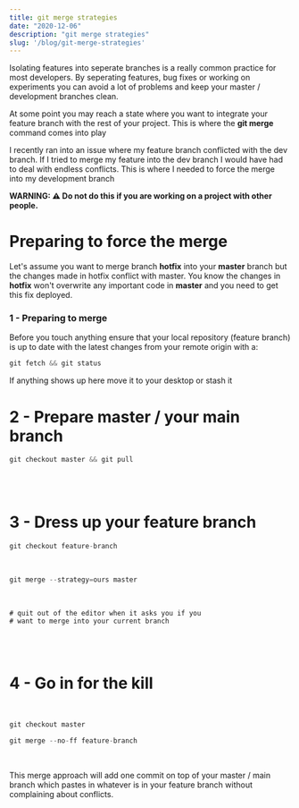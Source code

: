 ```yaml
---
title: git merge strategies
date: "2020-12-06"
description: "git merge strategies"
slug: '/blog/git-merge-strategies'
---
```


Isolating features into seperate branches is a really common practice for most developers. By seperating features, bug fixes or working on experiments you can avoid a lot of problems and keep your master / development branches clean. 


At some point you may reach a state where you want to integrate your feature branch with the rest of your project. This is where the <strong>git merge</strong> command comes into play 
 


I recently ran into an issue where my feature branch conflicted with the dev branch. If I tried to merge my feature into the dev branch I would have had to deal with endless conflicts. This is where I needed to force the merge into my development branch 


<strong>WARNING: ⚠️ Do not do this if you are working on a project with other people. </strong>

<h1>Preparing to force the merge</h1>

Let's assume you want to merge branch <strong>hotfix</strong> into your <strong>master</strong> branch but the changes made in hotfix conflict with master. You know the changes in <strong>hotfix</strong> won't overwrite any important code in <strong>master</strong> and you need to get this fix deployed. 


### 1 - Preparing to merge 

Before you touch anything ensure that your local repository (feature branch) is up to date with the latest changes from your remote origin with a: 



```js
git fetch && git status

```


 If anything shows up here move it to your desktop or stash it



# 2 - Prepare master / your main branch


```js
git checkout master && git pull 
```
<br />
<br />
 

# 3 - Dress up your feature branch


```js
git checkout feature-branch
```
<br />


```js
git merge --strategy=ours master
```
<br />


```
# quit out of the editor when it asks you if you
# want to merge into your current branch
``` 

<br />
<br />


# 4 - Go in for the kill 
<br />


```js
git checkout master
```


```js
git merge --no-ff feature-branch
```
<br />


This merge approach will add one commit on top of your master / main branch which pastes in whatever is in your feature branch without complaining about conflicts.
